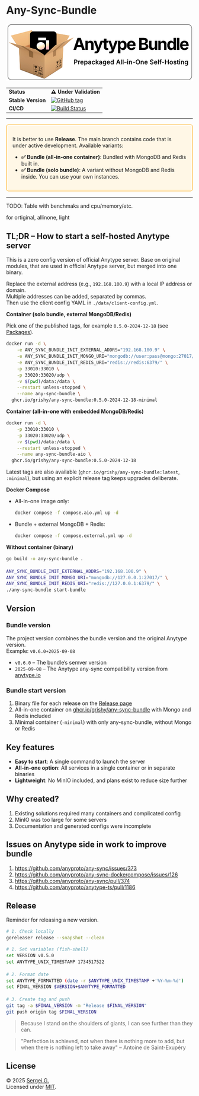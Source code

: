 # Any-Sync-Bundle

<p align="center">
  <img src="./docs/logo.png" width="550">
</p>

<p align="center">
  <table align="center">
    <tr>
      <td><strong>Status</strong></td>
      <td><b>⚠️ Under Validation</b></td>
    </tr>
    <tr>
      <td><strong>Stable Version</strong></td>
      <td><a href="https://github.com/grishy/any-sync-bundle/tags"><img src="https://img.shields.io/github/v/tag/grishy/any-sync-bundle" alt="GitHub tag"></a></td>
    </tr>
    <tr>
      <td><strong>CI/CD</strong></td>
      <td><a href="https://github.com/grishy/any-sync-bundle/actions"><img src="https://github.com/grishy/any-sync-bundle/actions/workflows/release.yml/badge.svg" alt="Build Status"></a></td>
    </tr>
  </table>
</p>

---

<div style="border: 1px solid #ffa500; background-color: #fff7e6; padding: 16px; border-radius: 6px; margin: 16px 0;">
  <p>It is better to use <b>Release</b>. The main branch contains code that is under active development. Available variants:</p>
  <ul>
    <li><strong>✅ Bundle (all-in-one container)</strong>: Bundled with MongoDB and Redis built in.</li>
    <li><strong>✅ Bundle (solo bundle)</strong>: A variant without MongoDB and Redis inside. You can use your own instances.</li>
  </ul>
</div>

---

TODO: Table with benchmaks and cpu/memory/etc.

for ortiginal, allinone, light

## TL;DR – How to start a self-hosted Anytype server

This is a zero config version of official Anytype server. Base on original modules, that are used in official Anytype server, but merged into one binary.

Replace the external address (e.g., `192.168.100.9`) with a local IP address or domain.  
Multiple addresses can be added, separated by commas.  
Then use the client config YAML in `./data/client-config.yml`.

**Container (solo bundle, external MongoDB/Redis)**

Pick one of the published tags, for example `0.5.0-2024-12-18` (see [Packages](https://github.com/grishy/any-sync-bundle/pkgs/container/any-sync-bundle)).

```sh
docker run -d \
    -e ANY_SYNC_BUNDLE_INIT_EXTERNAL_ADDRS="192.168.100.9" \
    -e ANY_SYNC_BUNDLE_INIT_MONGO_URI="mongodb://user:pass@mongo:27017/" \
    -e ANY_SYNC_BUNDLE_INIT_REDIS_URI="redis://redis:6379/" \
    -p 33010:33010 \
    -p 33020:33020/udp \
    -v $(pwd)/data:/data \
    --restart unless-stopped \
    --name any-sync-bundle \
  ghcr.io/grishy/any-sync-bundle:0.5.0-2024-12-18-minimal
```

**Container (all-in-one with embedded MongoDB/Redis)**

```sh
docker run -d \
    -p 33010:33010 \
    -p 33020:33020/udp \
    -v $(pwd)/data:/data \
    --restart unless-stopped \
    --name any-sync-bundle-aio \
  ghcr.io/grishy/any-sync-bundle:0.5.0-2024-12-18
```

Latest tags are also available (`ghcr.io/grishy/any-sync-bundle:latest`, `:minimal`), but using an explicit release tag keeps upgrades deliberate.

**Docker Compose**

- All-in-one image only:
  ```sh
  docker compose -f compose.aio.yml up -d
  ```
- Bundle + external MongoDB + Redis:
  ```sh
  docker compose -f compose.external.yml up -d
  ```

**Without container (binary)**

```sh
go build -o any-sync-bundle .

ANY_SYNC_BUNDLE_INIT_EXTERNAL_ADDRS="192.168.100.9" \
ANY_SYNC_BUNDLE_INIT_MONGO_URI="mongodb://127.0.0.1:27017/" \
ANY_SYNC_BUNDLE_INIT_REDIS_URI="redis://127.0.0.1:6379/" \
./any-sync-bundle start-bundle
```

## Version

### Bundle version

The project version combines the bundle version and the original Anytype version.  
Example: `v0.6.0+2025-09-08`

- `v0.6.0` – The bundle’s semver version
- `2025-09-08` – The Anytype any-sync compatibility version from [anytype.io](https://puppetdoc.anytype.io/api/v1/prod-any-sync-compatible-versions/)

### Bundle start version

1. Binary file for each release on the [Release page](https://github.com/grishy/any-sync-bundle/releases)
2. All-in-one container on [ghcr.io/grishy/any-sync-bundle](https://github.com/grishy/any-sync-bundle/pkgs/container/any-sync-bundle) with Mongo and Redis included
3. Minimal container (`-minimal`) with only any-sync-bundle, without Mongo or Redis

## Key features

- **Easy to start**: A single command to launch the server
- **All-in-one option**: All services in a single container or in separate binaries
- **Lightweight**: No MinIO included, and plans exist to reduce size further

## Why created?

1. Existing solutions required many containers and complicated config
2. MinIO was too large for some servers
3. Documentation and generated configs were incomplete

## Issues on Anytype side in work to improve bundle

1. https://github.com/anyproto/any-sync/issues/373
2. https://github.com/anyproto/any-sync-dockercompose/issues/126
3. https://github.com/anyproto/any-sync/pull/374
4. https://github.com/anyproto/anytype-ts/pull/1186

## Release

Reminder for releasing a new version.

```sh
# 1. Check locally
goreleaser release --snapshot --clean
```

```sh
# 1. Set variables (fish-shell)
set VERSION v0.5.0
set ANYTYPE_UNIX_TIMESTAMP 1734517522

# 2. Format date
set ANYTYPE_FORMATTED (date -r $ANYTYPE_UNIX_TIMESTAMP +'%Y-%m-%d')
set FINAL_VERSION $VERSION+$ANYTYPE_FORMATTED

# 3. Create tag and push
git tag -a $FINAL_VERSION -m "Release $FINAL_VERSION"
git push origin tag $FINAL_VERSION
```

> Because I stand on the shoulders of giants, I can see further than they can.

> "Perfection is achieved, not when there is nothing more to add, but when there is nothing left to take away" – Antoine de Saint-Exupéry

## License

© 2025 [Sergei G.](https://github.com/grishy)  
Licensed under [MIT](./LICENSE).
